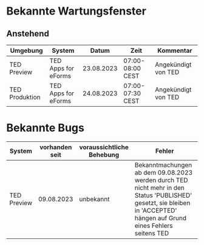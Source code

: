 # Bekannte Wartungsfenster

## Anstehend

| Umgebung    | System              | Datum      | Zeit              | Kommentar           |
|-------------|---------------------|------------|-------------------|---------------------|
| TED Preview | TED Apps for eForms | 23.08.2023 | 07:00-08:00 CEST  | Angekündigt von TED |
| TED Produktion| TED Apps for eForms | 24.08.2023 | 07:00-07:30 CEST | Angekündigt von TED | 

# Bekannte Bugs

| System       | vorhanden seit      | voraussichtliche Behebung   | Fehler           |
|--------------|--------------------------|-----------------------------|---------------------|
| TED Preview  | 09.08.2023               | unbekannt                   | Bekanntmachungen ab dem 09.08.2023 werden durch TED nicht mehr in den Status 'PUBLISHED' gesetzt, sie bleiben in 'ACCEPTED' hängen auf Grund eines Fehlers seitens TED |
